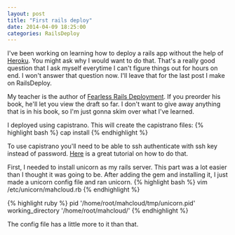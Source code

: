 ```yaml
---
layout: post
title: "First rails deploy"
date: 2014-04-09 18:25:00
categories: RailsDeploy
---
```


I've been working on learning how to deploy a rails app without the help of [Heroku][heroku].
You might ask why I would want to do that.
That's a really good question that I ask myself everytime I can't figure things out for hours on end.
I won't answer that question now.
I'll leave that for the last post I make on RailsDeploy.

My teacher is the author of [Fearless Rails Deployment][fearless].
If you preorder his book, he'll let you view the draft so far.
I don't want to give away anything that is in his book, so I'm just gonna skim over what I've learned.

I deployed using capistrano.
This will create the capistrano files:
{% highlight bash %}
cap install
{% endhighlight %}

To use capistrano you'll need to be able to ssh authenticate with ssh key instead of password.
[Here][authenticate] is a great tutorial on how to do that.

First, I needed to install unicorn as my rails server.
This part was a lot easier than I thought it was going to be.
After adding the gem and installing it, I just made a unicorn config file and ran unicorn.
{% highlight bash %}
vim /etc/unicorn/mahcloud.rb
{% endhighlight %}

{% highlight ruby %}
pid '/home/root/mahcloud/tmp/unicorn.pid'
working_directory '/home/root/mahcloud/'
{% endhighlight %}

The config file has a little more to it than that.

[heroku]: https://www.heroku.com
[fearless]: https://railsdeploymentbook.com/
[authenticate]: http://gorails.com/deploy/ubuntu/12.04

